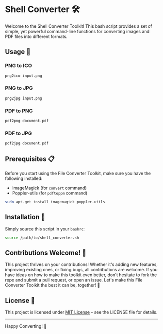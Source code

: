 # Shell Converter 🛠️

Welcome to the Shell Converter Toolkit! This bash script provides a set of simple, yet powerful command-line functions for converting images and PDF files into different formats.

## Usage 📖

### PNG to ICO

```sh
png2ico input.png
```

### PNG to JPG

```sh
png2jpg input.png
```

### PDF to PNG

```sh
pdf2png document.pdf
```

### PDF to JPG

```sh
pdf2jpg document.pdf
```

## Prerequisites 📋

Before you start using the File Converter Toolkit, make sure you have the following installed:

- ImageMagick (for `convert` command)
- Poppler-utils (for `pdftoppm` command)

```bash
sudo apt-get install imagemagick poppler-utils
```

## Installation 🚀

Simply source this script in your `bashrc`:

```bash
source /path/to/shell_converter.sh
```


## Contributions Welcome! 🤝

This project thrives on your contributions! Whether it's adding new features, improving existing ones, or fixing bugs, all contributions are welcome. If you have ideas on how to make this toolkit even better, don't hesitate to fork the repo and submit a pull request, or open an issue. Let's make this File Converter Toolkit the best it can be, together! 💪

## License 📄

This project is licensed under [MIT License](LICENSE) - see the LICENSE file for details.

---

Happy Converting! 🎉

